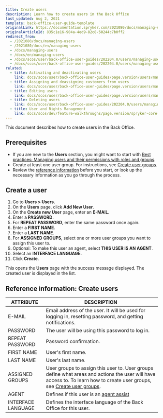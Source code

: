 ```yaml
---
title: Create users
description: Learn how to create users in the Back Office
last_updated: Aug 2, 2021
template: back-office-user-guide-template
originalLink: https://documentation.spryker.com/2021080/docs/managing-users
originalArticleId: 835c1e16-904a-4ed9-82c8-50244c7b0ff2
redirect_from:
  - /2021080/docs/managing-users
  - /2021080/docs/en/managing-users
  - /docs/managing-users
  - /docs/en/managing-users
  - /docs/scos/user/back-office-user-guides/202204.0/users/managing-users/activating-and-deactivating-users.html
  - /docs/scos/user/back-office-user-guides/202204.0/users/managing-users/creating-users.html
related:
  - title: Activating and deactivating users
    link: docs/scos/user/back-office-user-guides/page.version/users/managing-users/activating-and-deactivating-users.html
  - title: Assigning and deassigning customers from users
    link: docs/scos/user/back-office-user-guides/page.version/users/managing-users/assigning-customers-to-users.html
  - title: Editing users
    link: docs/scos/user/back-office-user-guides/page.version/users/managing-users/editing-users.html
  - title: Deleting users
    link: docs/scos/user/back-office-user-guides/202204.0/users/managing-users/deleting-users.html
  - title: User and Rights Management
    link: docs/scos/dev/feature-walkthroughs/page.version/spryker-core-back-office-feature-walkthrough/user-and-rights-overview.html
---
```


This document describes how to create users in the Back Office.

## Prerequisites

* If you are new to the **Users** section, you might want to start with [Best practices: Managing users and their permissions with roles and groups](/docs/scos/user/back-office-user-guides/{{page.version}}/users/best-practices-managing-users-and-their-permissions-with-roles-and-groups.html).
* Create at least one user group. For instructions, see [Create user groups](/docs/scos/user/back-office-user-guides/{{page.version}}/users/managing-user-groups/creating-user-groups.html).
* Review the [reference information](#reference-information-creating-users) before you start, or look up the necessary information as you go through the process.

## Create a user

1. Go to **Users&nbsp;<span aria-label="and then">></span> Users**.
2. On the **Users** page, click **Add New User**.
3. On the **Create new User** page, enter an **E-MAIL**.
4. Enter a **PASSWORD**.
5. For **REPEAT PASSWORD**, enter the same password once again.
6. Enter a **FIRST NAME**.
7. Enter a **LAST NAME**.
8. For **ASSIGNED GROUPS**, select one or more user groups you want to assign this user to.
9. Optional: To make this user an agent, select **THIS USER IS AN AGENT**.
10. Select an **INTERFACE LANGUAGE**.
11. Click **Create**.

This opens the **Users** page with the success message displayed. The created user is displayed in the list.

## Reference information: Create users

| ATTRIBUTE | DESCRIPTION |
| --- | --- |
| E-MAIL | Email address of the user. It will be used for logging in, resetting password, and getting notifications. |
| PASSWORD | The user will be using this password to log in. |
| REPEAT PASSWORD | Password confirmation. |
| FIRST NAME | User's first name. |
| LAST NAME | User's last name. |
| ASSIGNED GROUPS | User groups to assign this user to. User groups define what areas and actions the user will have access to. To learn how to create user groups, see [Create user groups](/docs/scos/user/back-office-user-guides/{{page.version}}/users/managing-user-groups/creating-user-groups.html). |
| AGENT | Defines if this user is an [agent assist](/docs/scos/user/features/{{page.version}}/agent-assist-feature-overview.html) |
| INTERFACE LANGUAGE | Defines the interface language of the Back Office for this user. |
